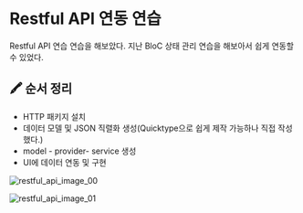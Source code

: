 # Restful API 연동 연습

Restful API 연습 연습을 해보았다.
지난 BloC 상태 관리 연습을 해보아서 쉽게 연동할 수 있었다.

## 🖍️ 순서 정리

- HTTP 패키지 설치
- 데이터 모델 및 JSON 직렬화 생성(Quicktype으로 쉽게 제작 가능하나 직접 작성했다.)
- model - provider- service 생성
- UI에 데이터 연동 및 구현

![restful_api_image_00](https://github.com/chanbeenkim/restful_api_practice/assets/118510224/7ecdb073-18e7-4bea-bec6-e692fbc30887)

![restful_api_image_01](https://github.com/chanbeenkim/restful_api_practice/assets/118510224/ecb53581-6a98-4614-b012-a3830556fb2b)
